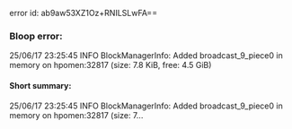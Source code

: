 error id: ab9aw53XZ1Oz+RNILSLwFA==
### Bloop error:

25/06/17 23:25:45 INFO BlockManagerInfo: Added broadcast_9_piece0 in memory on hpomen:32817 (size: 7.8 KiB, free: 4.5 GiB)
#### Short summary: 

25/06/17 23:25:45 INFO BlockManagerInfo: Added broadcast_9_piece0 in memory on hpomen:32817 (size: 7...